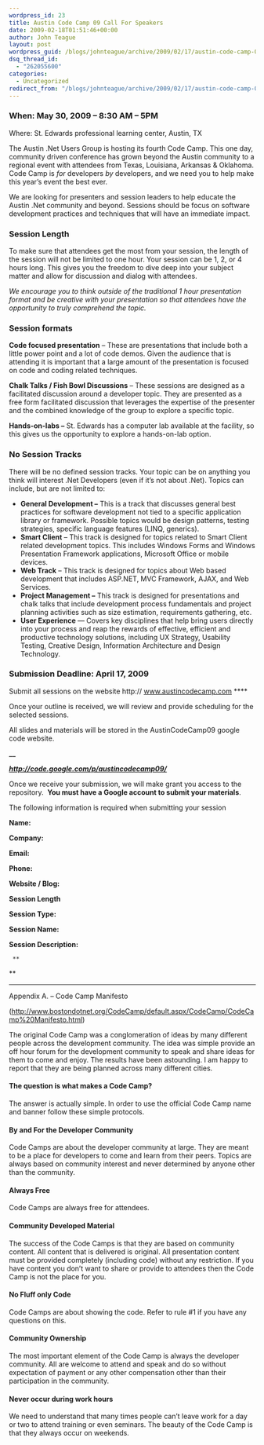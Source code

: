 ```yaml
---
wordpress_id: 23
title: Austin Code Camp 09 Call For Speakers
date: 2009-02-18T01:51:46+00:00
author: John Teague
layout: post
wordpress_guid: /blogs/johnteague/archive/2009/02/17/austin-code-camp-09-call-for-speakeres.aspx
dsq_thread_id:
  - "262055600"
categories:
  - Uncategorized
redirect_from: "/blogs/johnteague/archive/2009/02/17/austin-code-camp-09-call-for-speakeres.aspx/"
---
```

### When: May 30, 2009 – 8:30 AM – 5PM   
Where: St. Edwards professional learning center, Austin, TX

The Austin .Net Users Group is hosting its fourth Code Camp. This one day, community driven conference has grown beyond the Austin community to a regional event with attendees from Texas, Louisiana, Arkansas & Oklahoma. Code Camp is _for_ developers _by_ developers, and we need you to help make this year’s event the best ever.

We are looking for presenters and session leaders to help educate the Austin .Net community and beyond. Sessions should be focus on software development practices and techniques that will have an immediate impact.

### Session Length

To make sure that attendees get the most from your session, the length of the session will not be limited to one hour. Your session can be 1, 2, or 4 hours long. This gives you the freedom to dive deep into your subject matter and allow for discussion and dialog with attendees.

_We encourage you to think outside of the traditional 1 hour presentation format and be creative with your presentation so that attendees have the opportunity to truly comprehend the topic._

### Session formats

**Code focused presentation** – These are presentations that include both a little power point and a lot of code demos. Given the audience that is attending it is important that a large amount of the presentation is focused on code and coding related techniques.

**Chalk Talks / Fish Bowl Discussions** – These sessions are designed as a facilitated discussion around a developer topic. They are presented as a free form facilitated discussion that leverages the expertise of the presenter and the combined knowledge of the group to explore a specific topic.

**Hands-on-labs –** St. Edwards has a computer lab available at the facility, so this gives us the opportunity to explore a hands-on-lab option.

### No Session Tracks

There will be no defined session tracks. Your topic can be on anything you think will interest .Net Developers (even if it’s not about .Net). Topics can include, but are not limited to:

  * **General Development &#8211;** This is a track that discusses general best practices for software development not tied to a specific application library or framework. Possible topics would be design patterns, testing strategies, specific language features (LINQ, generics).
  * **Smart Client** – This track is designed for topics related to Smart Client related development topics. This includes Windows Forms and Windows Presentation Framework applications, Microsoft Office or mobile devices.
  * **Web Track** – This track is designed for topics about Web based development that includes ASP.NET, MVC Framework, AJAX, and Web Services.
  * **Project Management –** This track is designed for presentations and chalk talks that include development process fundamentals and project planning activities such as size estimation, requirements gathering, etc.
  * **User Experience** &#8212; Covers key disciplines that help bring users directly into your process and reap the rewards of effective, efficient and productive technology solutions, including UX Strategy, Usability Testing, Creative Design, Information Architecture and Design Technology. 

### Submission Deadline: April 17, 2009

Submit all sessions on the website http:// www.austincodecamp.com ****

Once your outline is received, we will review and provide scheduling for the selected sessions. 

All slides and materials will be stored in the AustinCodeCamp09 google code website.

**__**

**_http://code.google.com/p/austincodecamp09/_**

Once we receive your submission, we will make grant you access to the repository.&#160; **You must have a Google account to submit your materials**. 

The following information is required when submitting your session

**Name:**

**Company:**

**Email:**

**Phone:**

**Website / Blog:**

**Session Length**

**Session Type:**

**Session Name:**

**Session Description:**

     **  
** 

****

Appendix A. &#8211; Code Camp Manifesto 

(<http://www.bostondotnet.org/CodeCamp/default.aspx/CodeCamp/CodeCamp%20Manifesto.html>)

The original Code Camp was a conglomeration of ideas by many different people across the development community. The idea was simple provide an off hour forum for the development community to speak and share ideas for them to come and enjoy. The results have been astounding. I am happy to report that they are being planned across many different cities. 

#### The question is what makes a Code Camp? 

The answer is actually simple. In order to use the official Code Camp name and banner follow these simple protocols. 

#### By and For the Developer Community

Code Camps are about the developer community at large. They are meant to be a place for developers to come and learn from their peers. Topics are always based on community interest and never determined by anyone other than the community.

#### Always Free

Code Camps are always free for attendees.

#### Community Developed Material

The success of the Code Camps is that they are based on community content. All content that is delivered is original. All presentation content must be provided completely (including code) without any restriction. If you have content you don&#8217;t want to share or provide to attendees then the Code Camp is not the place for you.

#### No Fluff only Code

Code Camps are about showing the code. Refer to rule #1 if you have any questions on this. 

#### Community Ownership

The most important element of the Code Camp is always the developer community. All are welcome to attend and speak and do so without expectation of payment or any other compensation other than their participation in the community.

#### Never occur during work hours

We need to understand that many times people can&#8217;t leave work for a day or two to attend training or even seminars. The beauty of the Code Camp is that they always occur on weekends.